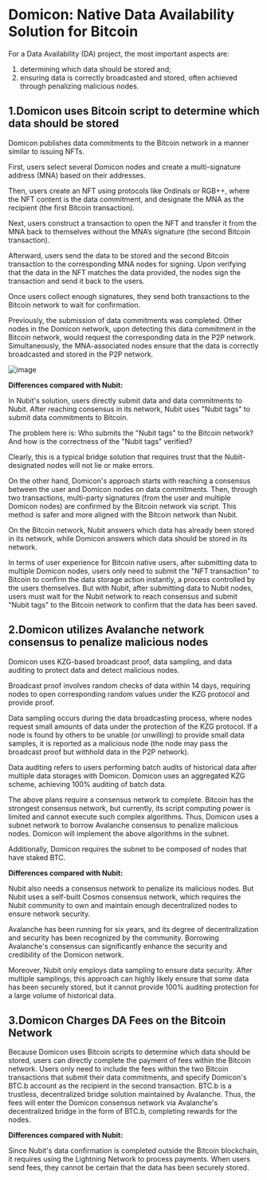 # Domicon:  Native Data Availability Solution for Bitcoin

For a Data Availability (DA) project, the most important aspects are: 

1. determining which data should be stored and;
2. ensuring data is correctly broadcasted and stored, often achieved through penalizing malicious nodes.

## 1.Domicon uses Bitcoin script to determine which data should be stored

 Domicon publishes data commitments to the Bitcoin network in a manner similar to issuing NFTs.

First, users select several Domicon nodes and create a multi-signature address (MNA) based on their addresses.

Then, users create an NFT using protocols like Ordinals or RGB++, where the NFT content is the data commitment, and designate the MNA as the recipient (the first Bitcoin transaction).

Next, users construct a transaction to open the NFT and transfer it from the MNA back to themselves without the MNA’s signature (the second Bitcoin transaction).

Afterward, users send the data to be stored and the second Bitcoin transaction to the corresponding MNA nodes for signing. Upon verifying that the data in the NFT matches the data provided, the nodes sign the transaction and send it back to the users.

Once users collect enough signatures, they send both transactions to the Bitcoin network to wait for confirmation.

Previously, the submission of data commitments was completed. Other nodes in the Domicon network, upon detecting this data commitment in the Bitcoin network, would request the corresponding data in the P2P network. Simultaneously, the MNA-associated nodes ensure that the data is correctly broadcasted and stored in the P2P network.

![image](/Users/songgeng/Project/domicon/document/images/bitcoin.png)

**Differences compared with Nubit:**

In Nubit's solution, users directly submit data and data commitments to Nubit. After reaching consensus in its network, Nubit uses "Nubit tags" to submit data commitments to Bitcoin.

The problem here is: Who submits the "Nubit tags" to the Bitcoin network? And how is the correctness of the "Nubit tags" verified?

Clearly, this is a typical bridge solution that requires trust that the Nubit-designated nodes will not lie or make errors.

On the other hand, Domicon's approach starts with reaching a consensus between the user and Domicon nodes on data commitments. Then, through two transactions, multi-party signatures (from the user and multiple Domicon nodes) are confirmed by the Bitcoin network via script. This method is safer and more aligned with the Bitcoin network than Nubit.

On the Bitcoin network, Nubit answers which data has already been stored in its network, while Domicon answers which data should be stored in its network.

In terms of user experience for Bitcoin native users, after submitting data to multiple Domicon nodes, users only need to submit the "NFT transaction" to Bitcoin to confirm the data storage action instantly, a process controlled by the users themselves. But with Nubit, after submitting data to Nubit nodes, users must wait for the Nubit network to reach consensus and submit "Nubit tags" to the Bitcoin network to confirm that the data has been saved.

## 2.Domicon utilizes Avalanche network consensus to penalize malicious nodes

Domicon uses KZG-based broadcast proof, data sampling, and data auditing to protect data and detect malicious nodes.

Broadcast proof involves random checks of data within 14 days, requiring nodes to open corresponding random values under the KZG protocol and provide proof.

Data sampling occurs during the data broadcasting process, where nodes request small amounts of data under the protection of the KZG protocol. If a node is found by others to be unable (or unwilling) to provide small data samples, it is reported as a malicious node (the node may pass the broadcast proof but withhold data in the P2P network).

Data auditing refers to users performing batch audits of historical data after multiple data storages with Domicon. Domicon uses an aggregated KZG scheme, achieving 100% auditing of batch data.

The above plans require a consensus network to complete. Bitcoin has the strongest consensus network, but currently, its script computing power is limited and cannot execute such complex algorithms. Thus, Domicon uses a subnet network to borrow Avalanche consensus to penalize malicious nodes. Domicon will implement the above algorithms in the subnet.

Additionally, Domicon requires the subnet to be composed of nodes that have staked BTC.

**Differences compared with Nubit:**

Nubit also needs a consensus network to penalize its malicious nodes. But Nubit uses a self-built Cosmos consensus network, which requires the Nubit community to own and maintain enough decentralized nodes to ensure network security.

Avalanche has been running for six years, and its degree of decentralization and security has been recognized by the community. Borrowing Avalanche's consensus can significantly enhance the security and credibility of the Domicon network.

Moreover, Nubit only employs data sampling to ensure data security. After multiple samplings, this approach can highly likely ensure that some data has been securely stored, but it cannot provide 100% auditing protection for a large volume of historical data.

## 3.Domicon Charges DA Fees on the Bitcoin Network

Because Domicon uses Bitcoin scripts to determine which data should be stored, users can directly complete the payment of fees within the Bitcoin network. Users only need to include the fees within the two Bitcoin transactions that submit their data commitments, and specify Domicon's BTC.b account as the recipient in the second transaction. BTC.b is a trustless, decentralized bridge solution maintained by Avalanche. Thus, the fees will enter the Domicon consensus network via Avalanche's decentralized bridge in the form of BTC.b, completing rewards for the nodes.

 **Differences compared with Nubit:**

Since Nubit's data confirmation is completed outside the Bitcoin blockchain, it requires using the Lightning Network to process payments. When users send fees, they cannot be certain that the data has been securely stored.